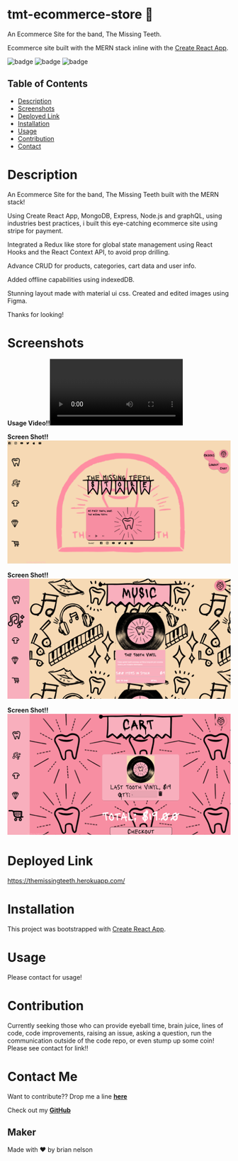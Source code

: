 # tmt-ecommerce-store 🚀
An Ecommerce Site for the band, The Missing Teeth. 

Ecommerce site built with the MERN stack inline with the [Create React App](https://github.com/facebook/create-react-app).

![badge](https://img.shields.io/badge/MIT-license-success)
![badge](https://img.shields.io/badge/version-1.0.0-yellowgreen)
![badge](https://img.shields.io/badge/author-Brian%20Nelson-orange)


## Table of Contents
* [Description](#description)
* [Screenshots](#screenshots)
* [Deployed Link](#deployed-link)
* [Installation](#installation)
* [Usage](#usage)
* [Contribution](#contribution)
* [Contact](#contact-me)

# Description

An Ecommerce Site for the band, The Missing Teeth built with the MERN stack!

Using Create React App, MongoDB, Express, Node.js and graphQL, using industries best practices, i built this eye-catching ecommerce site using stripe for payment.  

Integrated a Redux like store for global state management using React Hooks and the React Context API, to avoid prop drilling.

Advance CRUD for products, categories, cart data and user info.

Added offline capabilities using indexedDB.

Stunning layout made with material ui css. Created and edited images using Figma.

Thanks for looking!

# Screenshots

**Usage Video!!![Video](/client/src/assets/screenshots/TMT%20Merch%20Store!%20(1).webm)**

**Screen Shot!!![screenshot](/client/src/assets/screenshots/tmtScreenShot1.png)**

**Screen Shot!!![screenshot](/client/src/assets/screenshots/tmtScreenShot2.png)**

**Screen Shot!!![screenshot](/client/src/assets/screenshots/tmtScreenShot3.png)**

# Deployed Link

https://themissingteeth.herokuapp.com/

# Installation

This project was bootstrapped with [Create React App](https://github.com/facebook/create-react-app).

# Usage

Please contact for usage!


# Contribution

Currently seeking those who can provide eyeball time, brain juice, lines of code, code improvements, raising an issue, asking a question, run the communication outside of the code repo, or even stump up some coin! Please see contact for link!! 

# Contact Me 

Want to contribute?? Drop me a line **[here](mailto:bn3l10@gmail.com)**

Check out my **[GitHub](https://github.com/brian-nelson10)**


## Maker
Made with ❤️ by brian nelson




